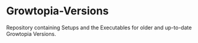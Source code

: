 # Growtopia-Versions
Repository containing Setups and the Executables for older and up-to-date Growtopia Versions.
